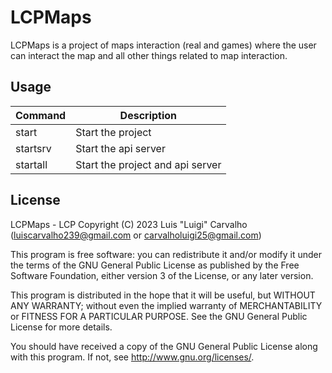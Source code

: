 # LCPMaps

LCPMaps is a project of maps interaction (real and games) where the user can interact the map and all other things related to map interaction.

## Usage

| Command | Description
|---|---|
| start | Start the project
| startsrv | Start the api server
| startall | Start the project and api server

## License

LCPMaps - LCP
Copyright (C) 2023 Luis "Luigi" Carvalho (luiscarvalho239@gmail.com or carvalholuigi25@gmail.com)

This program is free software: you can redistribute it and/or modify
it under the terms of the GNU General Public License as published by
the Free Software Foundation, either version 3 of the License, or any later version.

This program is distributed in the hope that it will be useful,
but WITHOUT ANY WARRANTY; without even the implied warranty of
MERCHANTABILITY or FITNESS FOR A PARTICULAR PURPOSE.  See the
GNU General Public License for more details.

You should have received a copy of the GNU General Public License
along with this program.  If not, see <http://www.gnu.org/licenses/>.

